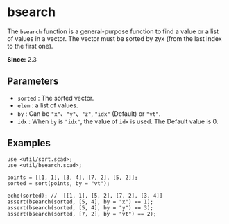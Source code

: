 # bsearch

The `bsearch` function is a general-purpose function to find a value or a list of values in a vector. The vector must be sorted by zyx (from the last index to the first one).

**Since:**  2.3

## Parameters

- `sorted` : The sorted vector.
- `elem` : a list of values.
- `by` : Can be `"x"`、`"y"`、`"z"`, `"idx"` (Default) or `"vt"`. 
- `idx` : When `by` is `"idx"`, the value of `idx` is used. The Default value is 0.

## Examples

	use <util/sort.scad>;
	use <util/bsearch.scad>;

	points = [[1, 1], [3, 4], [7, 2], [5, 2]];
	sorted = sort(points, by = "vt");

	echo(sorted); //  [[1, 1], [5, 2], [7, 2], [3, 4]]
	assert(bsearch(sorted, [5, 4], by = "x") == 1);   
	assert(bsearch(sorted, [5, 4], by = "y") == 3);   
	assert(bsearch(sorted, [7, 2], by = "vt") == 2);